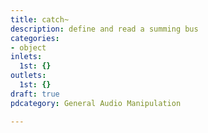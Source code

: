 ```yaml
---
title: catch~
description: define and read a summing bus
categories:
- object
inlets:
  1st: {}
outlets:
  1st: {}
draft: true
pdcategory: General Audio Manipulation

---
```


